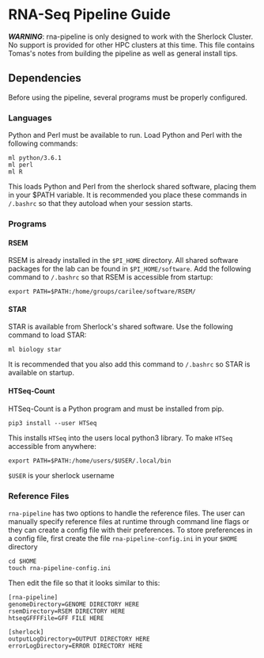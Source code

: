 # RNA-Seq Pipeline Guide
***WARNING***: rna-pipeline is only designed to work with the Sherlock Cluster. No support is provided for other HPC clusters at this time.
This file contains Tomas's notes from building the pipeline as well as general install tips. 
## Dependencies
Before using the pipeline, several programs must be properly configured.
### Languages
Python and Perl must be available to run. Load Python and Perl with the following commands:
```
ml python/3.6.1
ml perl
ml R
```
This loads Python and Perl from the sherlock shared software, placing them in your $PATH variable. It is recommended you place these commands in `/.bashrc` so that they autoload when your session starts.
### Programs
#### RSEM
RSEM is already installed in the `$PI_HOME` directory. All shared software packages for the lab can be found in `$PI_HOME/software`. Add the following command to `/.bashrc` so that RSEM is accessible from startup:
```
export PATH=$PATH:/home/groups/carilee/software/RSEM/
```
#### STAR
STAR is available from Sherlock's shared software. Use the following command to load STAR:
```
ml biology star
```
It is recommended that you also add this command to `/.bashrc` so STAR is available on startup.
#### HTSeq-Count
HTSeq-Count is a Python program and must be installed from pip. 
```
pip3 install --user HTSeq
```
This installs `HTSeq` into the users local python3 library. To make `HTSeq` accessible from anywhere:
```
export PATH=$PATH:/home/users/$USER/.local/bin
```
`$USER` is your sherlock username
### Reference Files
`rna-pipeline` has two options to handle the reference files. The user can manually specify reference files at runtime through command line flags or they can create a config file with their preferences. To store preferences in a config file, first create the file `rna-pipeline-config.ini` in your `$HOME` directory

```
cd $HOME
touch rna-pipeline-config.ini
```
Then edit the file so that it looks similar to this:
```
[rna-pipeline]
genomeDirectory=GENOME DIRECTORY HERE
rsemDirectory=RSEM DIRECTORY HERE
htseqGFFFFile=GFF FILE HERE

[sherlock]
outputLogDirectory=OUTPUT DIRECTORY HERE
errorLogDirectory=ERROR DIRECTORY HERE
```

